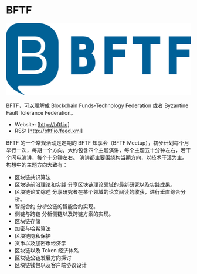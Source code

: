 # BFTF

![img](images/bftf.png)

BFTF，可以理解成 Blockchain Funds-Technology Federation 或者 Byzantine Fault Tolerance Federation。

- Website: [http://bftf.io]
- RSS: [http://bftf.io/feed.xml]

BFTF 的一个常规活动是定期的 BFTF 知享会（BFTF Meetup），初步计划每个月举行一次，每期一个方向，大约包含四个主题演讲，每个主题五十分钟左右，若干个闪电演讲，每个十分钟左右。
演讲都主要围绕构当期方向，以技术干活为主。构想中的主题方向大致有：

- 区块链共识算法
- 区块链前沿理论和实践 分享区块链理论领域的最新研究以及实践成果。
- 区块链论文综述 分享研究者在某个领域的论文阅读的收获，进行垂直综合分析。
- 智能合约 分析公链的智能合约实现。
- 侧链与跨链 分析侧链以及跨链方案的实现。
- 区块链存储
- 加密与哈希算法
- 区块链隐私保护
- 货币以及加密币经济学
- 区块链以及 Token 经济体系
- 区块链公链发展方向探讨
- 区块链钱包以及客户端协议设计

